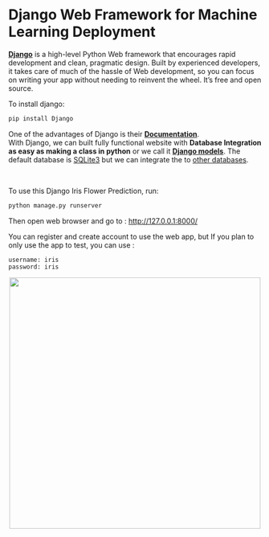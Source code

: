 # Django Web Framework for Machine Learning Deployment

**[Django](https://www.djangoproject.com/)** is a high-level Python Web framework that encourages rapid development and clean, pragmatic design. Built by experienced developers, it takes care of much of the hassle of Web development, so you can focus on writing your app without needing to reinvent the wheel. It’s free and open source.

To install django:

```python
pip install Django
```

One of the advantages of Django is their **[Documentation](https://docs.djangoproject.com/)**. <br>
With Django, we can built fully functional website with **Database Integration as easy as making a class in python** or we call it **[Django models](https://docs.djangoproject.com/en/3.1/topics/db/models/)**. The default database is [SQLite3](https://www.sqlite.org/index.html) but we can integrate the to [other databases](https://docs.djangoproject.com/en/3.1/ref/databases/).

<br>

To use this Django Iris Flower Prediction, run:
```python
python manage.py runserver
```

Then open web browser and go to : http://127.0.0.1:8000/

You can register and create account to use the web app, but If you plan to only use the app to test, you can use :

```
username: iris
password: iris
```

<p align="center"> 
<img src="../static/django_iris.gif" width="500">
</p>